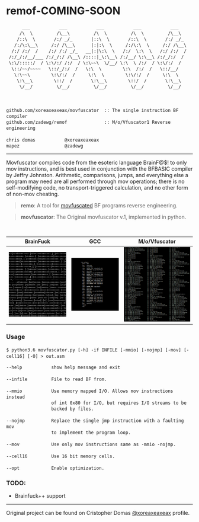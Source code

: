 # remof-COMING-SOON

```
      ___           ___           ___           ___           ___     
     /\  \         /\__\         /\  \         /\  \         /\__\    
    /::\  \       /:/ _/_       |::\  \       /::\  \       /:/ _/_   
   /:/\:\__\     /:/ /\__\      |:|:\  \     /:/\:\  \     /:/ /\__\  
  /:/ /:/  /    /:/ /:/ _/_   __|:|\:\  \   /:/  \:\  \   /:/ /:/  /  
 /:/_/:/__/___ /:/_/:/ /\__\ /::::|_\:\__\ /:/__/ \:\__\ /:/_/:/  /   
 \:\/:::::/  / \:\/:/ /:/  / \:\~~\  \/__/ \:\  \ /:/  / \:\/:/  /    
  \::/~~/~~~~   \::/_/:/  /   \:\  \        \:\  /:/  /   \::/__/     
   \:\~~\        \:\/:/  /     \:\  \        \:\/:/  /     \:\  \     
    \:\__\        \::/  /       \:\__\        \::/  /       \:\__\    
     \/__/         \/__/         \/__/         \/__/         \/__/         



github.com/xoreaxeaxeax/movfuscator  :: The single instruction BF compiler   
github.com/zadewg/remof              :: M/o/Vfuscator1 Reverse engineering 

chris domas           @xoreaxeaxeax                                          
mapez                 @zadewg                                              
```
---

Movfuscator compiles code from the esoteric language BrainF@$! to only mov instructions, and is best used in conjunction with the BFBASIC compiler by Jeffry Johnston. Arithmetic, comparisons, jumps, and everything else a program may need are all performed through mov operations; there is no self-modifying code, no transport-triggered calculation, and no other form of non-mov cheating.

> **remo**: A tool for [movfuscated](https://github.com/xoreaxeaxeax/movfuscator) BF programs reverse engineering.

> **movfuscator**: The Original movfuscator v.1, implemented in python.

&nbsp;

 BrainFuck                      | GCC                               | M/o/Vfuscator
:------------------------------:|:---------------------------------:|:---------------------------------:
 ![BF](overview/bf.png)         | ![gcc asm](overview/gcc_asm.png)  | ![mov asm](overview/mov_asm.png)

### Usage

`` $ python3.6 movfuscator.py [-h] -if INFILE [-mmio] [-nojmp] [-mov] [-cell16] [-O] > out.asm ``

```
--help           show help message and exit
 
--infile         File to read BF from.

--mmio           Use memory mapped I/O. Allows mov instructions instead
                 of int 0x80 for I/O, but requires I/O streams to be
                 backed by files.
  
--nojmp          Replace the single jmp instruction with a faulting mov
                 to implement the program loop.
  
--mov            Use only mov instructions same as -mmio -nojmp.
 
--cell16         Use 16 bit memory cells.
 
--opt            Enable optimization.
```

### TODO:
* Brainfuck++ support

---
Original project can be found on Cristopher Domas [@xoreaxeaxeax](https://github.com/xoreaxeaxeax) profile.



